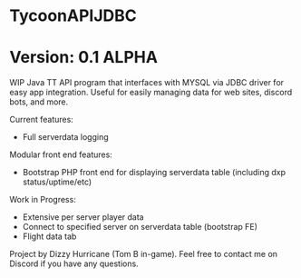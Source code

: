 # TycoonAPIJDBC
# Version: 0.1 ALPHA

WIP Java TT API program that interfaces with MYSQL via JDBC driver for easy app integration. Useful for easily managing data for web sites, discord bots, and more. 

Current features:
- Full serverdata logging 

Modular front end features:
- Bootstrap PHP front end for displaying serverdata table (including dxp status/uptime/etc)

Work in Progress:
- Extensive per server player data
- Connect to specified server on serverdata table (bootstrap FE)
- Flight data tab

Project by Dizzy Hurricane (Tom B in-game). Feel free to contact me on Discord if you have any questions.
